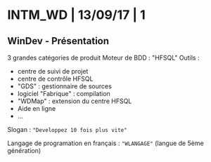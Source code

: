 # INTM_WD | 13/09/17 | 1

## WinDev - Présentation

3 grandes catégories de produit
Moteur de BDD : "HFSQL"
Outils : 
-	centre de suivi de projet
-	centre de contrôle HFSQL
-	"GDS" : gestionnaire de sources
-	logiciel "Fabrique" : compilation
-	"WDMap" : extension du centre HFSQL
-	Aide en ligne
-	...

Slogan : ```"Developpez 10 fois plus vite"```

Langage de programation en français : ```"WLANGAGE"``` (langue de 5ème génération)
